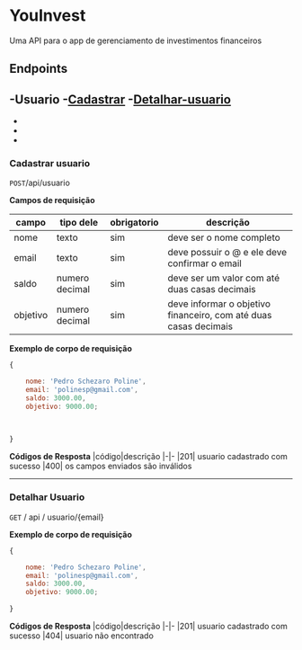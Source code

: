 # YouInvest

Uma API para o app de gerenciamento de investimentos financeiros


## Endpoints
-Usuario
  -[Cadastrar](#cadastrar-usuario)
  -[Detalhar-usuario](#detalhar-usuario)
  -
  -
  -
  -

### Cadastrar usuario

`POST`/api/usuario

**Campos de requisição**

| campo | tipo dele| obrigatorio| descrição
|-------| ---------| -----------| ---------
|nome| texto| sim| deve ser o nome completo
|email| texto| sim| deve possuir o @ e ele deve confirmar o email
|saldo| numero decimal| sim| deve ser um valor com até duas casas decimais
|objetivo| numero decimal| sim| deve informar o objetivo financeiro, com até duas casas decimais


**Exemplo de corpo de requisição**
```js
{

    nome: 'Pedro Schezaro Poline',
    email: 'polinesp@gmail.com',
    saldo: 3000.00,
    objetivo: 9000.00;
    


}
```

**Códigos de Resposta**
|código|descrição
|-|-
|201| usuario cadastrado com sucesso
|400| os campos enviados são inválidos


---

### Detalhar Usuario

`GET` / api / usuario/{email}

**Exemplo de corpo de requisição**
```js
{

    nome: 'Pedro Schezaro Poline',
    email: 'polinesp@gmail.com',
    saldo: 3000.00,
    objetivo: 9000.00;
    
}
```

**Códigos de Resposta**
|código|descrição
|-|-
|201| usuario cadastrado com sucesso
|404| usuario não encontrado